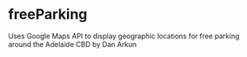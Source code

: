 # freeParking
Uses Google Maps API to display geographic locations for free parking around the Adelaide CBD
by Dan Arkun
